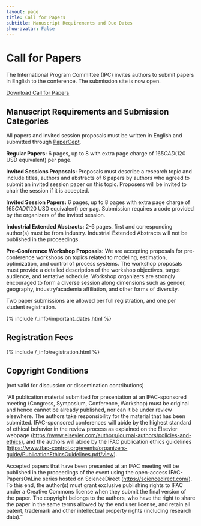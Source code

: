 ```yaml
---
layout: page
title: Call for Papers
subtitle: Manuscript Requirements and Due Dates 
show-avatar: False
---
```


# Call for Papers

The International Program Committee (IPC) invites authors to submit papers in English to the conference. The submission site is now open. 

<div class="text-center">
  <a class="btn btn-warning btn-lg" href="./assets/docs/03-Call-for-Papers-Extended-Deadlines-2023-10-16.pdf" role="button">Download Call for Papers</a>
</div>


## Manuscript Requirements and Submission Categories
All papers and invited session proposals must be written in English and submitted through [PaperCept](https://ifac.papercept.net/conferences/scripts/start.pl).

**Regular Papers:** 6 pages, up to 8 with extra page charge of $165 CAD ($120 USD equivalent) per page. 

**Invited Sessions Proposals:** Proposals must describe a research topic and include titles, authors and abstracts of 6 papers by authors who agreed to submit an invited session paper on this topic. Proposers will be invited to chair the session if it is accepted. 

**Invited Session Papers:** 6 pages, up to 8 pages with extra page charge of $165 CAD ($120 USD equivalent) per pag. Submission requires a code provided by the organizers of the invited session. 

**Industrial Extended Abstracts:** 2-6 pages, first and corresponding author(s) must be from industry. Industrial Extended Abstracts will not be published in the proceedings.

**Pre-Conference Workshop Proposals:** We are accepting proposals for pre-conference workshops on topics related to modeling, estimation, optimization, and control of process systems. The workshop proposals must provide a detailed description of the workshop objectives, target audience, and tentative schedule. Workshop organizers are strongly encouraged to form a diverse session along dimensions such as gender, geography, industry/academia affiliation, and other forms of diversity.

Two paper submissions are allowed per full registration, and one per student registration.

{% include /_info/important_dates.html %}

## Registration Fees

{% include /_info/registration.html %}

## Copyright Conditions
(not valid for discussion or dissemination contributions)

“All publication material submitted for presentation at an IFAC-sponsored meeting (Congress, Symposium, Conference, Workshop) must be original and hence cannot be already published, nor can it be under review elsewhere. The authors take responsibility for the material that has been submitted. IFAC-sponsored conferences will abide by the highest standard of ethical behavior in the review process as explained on the Elsevier webpage (https://www.elsevier.com/authors/journal-authors/policies-and-ethics), and the authors will abide by the IFAC publication ethics guidelines (https://www.ifac-control.org/events/organizers-guide/PublicationEthicsGuidelines.pdf/view).

Accepted papers that have been presented at an IFAC meeting will be published in the proceedings of the event using the open-access IFAC-PapersOnLine series hosted on ScienceDirect (https://sciencedirect.com/). To this end, the author(s) must grant exclusive publishing rights to IFAC under a Creative Commons license when they submit the final version of the paper. The copyright belongs to the authors, who have the right to share the paper in the same terms allowed by the end user license, and retain all patent, trademark and other intellectual property rights (including research data).”
